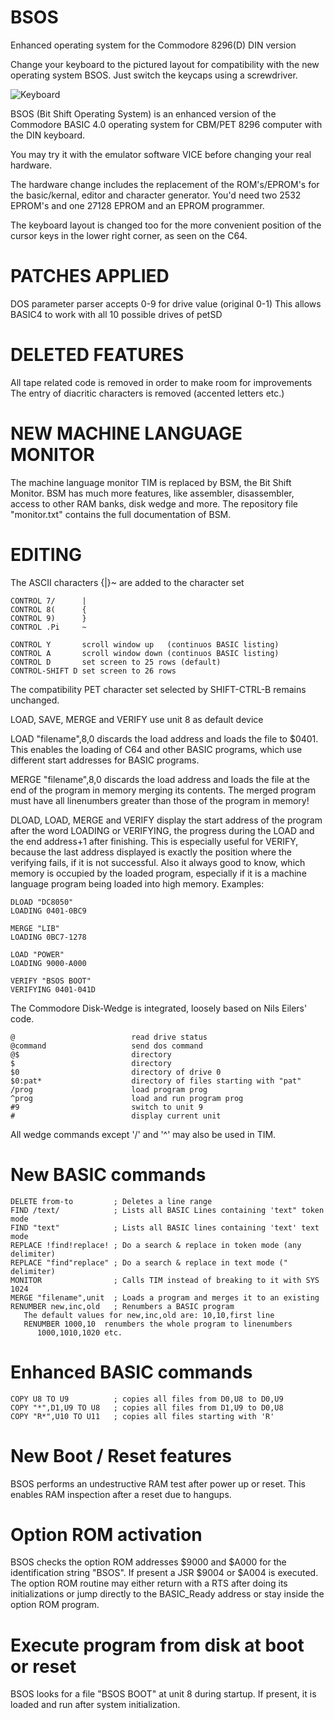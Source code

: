 BSOS
====

Enhanced operating system for the Commodore 8296(D) DIN version

Change your keyboard to the pictured layout for compatibility
with the new operating system BSOS. Just switch the keycaps
using a screwdriver.

![Keyboard](https://github.com/Edilbert/BSOS/blob/master/keyboard.jpg)

BSOS (Bit Shift Operating System) is an enhanced version of the
Commodore BASIC 4.0 operating system for CBM/PET 8296 computer
with the DIN keyboard.

You may try it with the emulator software VICE before changing your
real hardware.

The hardware change includes the replacement
of the ROM's/EPROM's for the basic/kernal, editor and character generator.
You'd need two 2532 EPROM's and one 27128 EPROM and an EPROM programmer.

The keyboard layout is changed too for the more convenient position
of the cursor keys in the lower right corner, as seen on the C64.

PATCHES APPLIED
===============

DOS parameter parser accepts 0-9 for drive value (original 0-1)
This allows BASIC4 to work with all 10 possible drives of petSD

DELETED FEATURES
================

All tape related code is removed in order to make room for improvements
The entry of diacritic characters is removed (accented letters etc.)

NEW MACHINE LANGUAGE MONITOR
============================

The machine language monitor TIM is replaced by BSM, the
Bit Shift Monitor. BSM has much more features, like assembler,
disassembler, access to other RAM banks, disk wedge and more.
The repository file "monitor.txt" contains the full documentation of BSM.

EDITING
=======

The ASCII characters {|}~ are added to the character set

```
CONTROL 7/      |
CONTROL 8(      {
CONTROL 9)      }
CONTROL .Pi     ~ 

CONTROL Y       scroll window up   (continuos BASIC listing)
CONTROL A       scroll window down (continuos BASIC listing)
CONTROL D       set screen to 25 rows (default)
CONTROL-SHIFT D set screen to 26 rows
```
The compatibility PET character set selected by SHIFT-CTRL-B remains
unchanged.


LOAD, SAVE, MERGE and VERIFY use unit 8 as default device

LOAD "filename",8,0  discards the load address and loads the file to $0401.
This enables the loading of C64 and other BASIC programs, which use different
start addresses for BASIC programs.

MERGE "filename",8,0  discards the load address and loads the file at
the end of the program in memory merging its contents. The merged
program must have all linenumbers greater than those of the program
in memory!

DLOAD, LOAD, MERGE and VERIFY display the start address of the program after the
word LOADING or VERIFYING, the progress during the LOAD and the end address+1
after finishing. This is especially useful for VERIFY, because the last
address displayed is exactly the position where the verifying fails, if it
is not successful. Also it always good to know, which memory is occupied by
the loaded program, especially if it is a machine language program being
loaded into high memory. Examples:

```
DLOAD "DC8050"
LOADING 0401-0BC9

MERGE "LIB"
LOADING 0BC7-1278

LOAD "POWER"
LOADING 9000-A000

VERIFY "BSOS BOOT"
VERIFYING 0401-041D
```

The Commodore Disk-Wedge is integrated, loosely based on Nils Eilers' code.

```
@                          read drive status
@command                   send dos command
@$                         directory
$                          directory
$0                         directory of drive 0
$0:pat*                    directory of files starting with "pat"
/prog                      load program prog
^prog                      load and run program prog
#9                         switch to unit 9
#                          display current unit
```

All wedge commands except '/' and '^' may also be used in TIM.

New BASIC commands
==================

```
DELETE from-to         ; Deletes a line range
FIND /text/            ; Lists all BASIC Lines containing 'text" token mode
FIND "text"            ; Lists all BASIC lines containing 'text' text mode
REPLACE !find!replace! ; Do a search & replace in token mode (any delimiter)
REPLACE "find"replace" ; Do a search & replace in text mode (" delimiter)
MONITOR                ; Calls TIM instead of breaking to it with SYS 1024
MERGE "filename",unit  ; Loads a program and merges it to an existing
RENUMBER new,inc,old   ; Renumbers a BASIC program
   The default values for new,inc,old are: 10,10,first line
   RENUMBER 1000,10  renumbers the whole program to linenumbers
      1000,1010,1020 etc.
```

Enhanced BASIC commands
=======================

```
COPY U8 TO U9          ; copies all files from D0,U8 to D0,U9
COPY "*",D1,U9 TO U8   ; copies all files from D1,U9 to D0,U8
COPY "R*",U10 TO U11   ; copies all files starting with 'R'
```

New Boot / Reset features
=========================

BSOS performs an undestructive RAM test after power up or reset.
This enables RAM inspection after a reset due to hangups.

Option ROM activation
=====================

BSOS checks the option ROM addresses $9000 and $A000 for the
identification string "BSOS". If present a JSR $9004 or
$A004 is executed. The option ROM routine may either return
with a RTS after doing its initializations or jump directly
to the BASIC_Ready address or stay inside the option ROM program.

Execute program from disk at boot or reset
==========================================

BSOS looks for a file "BSOS BOOT" at unit 8 during startup.
If present, it is loaded and run after system initialization.
